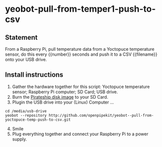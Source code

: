 # yeobot-pull-from-temper1-push-to-csv

## Statement
From a Raspberry Pi, pull temperature data from a Yoctopuce temperature sensor, do this every {{number}} seconds and push it to a CSV {{filename}} onto your USB drive.

## Install instructions

1. Gather the hardware together for this script: Yoctopuce temperature sensor; Raspberry Pi computer; SD Card; USB drive.
2. Burn the [Pirateship disk image](http://pirate.sh) to your SD Card.
3. Plugin the USB drive into your (Linux) Computer ...
```
cd /media/usb-drive
yeobot --repository http://github.com/openpipekit/yeobot--pull-from-yoctopuce-temp-push-to-csv.git
```
4. Smile
5. Plug everything together and connect your Raspberry Pi to a power supply. 
